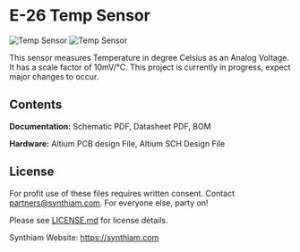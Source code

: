 # E-26 Temp Sensor

![Temp Sensor](https://live.staticflickr.com/65535/32801181147_35a95d6a3b_k.jpg)
![Temp Sensor](https://live.staticflickr.com/65535/40778035803_7646797a8f_k.jpg)

This sensor measures Temperature in degree Celsius as an Analog Voltage. It has a scale factor of 10mV/°C. This project is currently in progress, expect major changes to occur.

## Contents

**Documentation:** Schematic PDF, Datasheet PDF, BOM

**Hardware:** Altium PCB design File, Altium SCH Design File

## License

For profit use of these files requires written consent. Contact partners@synthiam.com. For everyone else, party on!

Please see [LICENSE.md](https://github.com/synthiam/E-26_Temp_Sensor/blob/master/LICENSE.md) for license details.

Synthiam Website: https://synthiam.com
